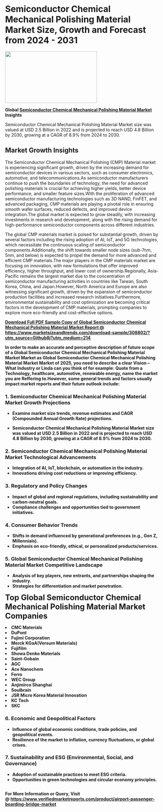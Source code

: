 <H1>Semiconductor Chemical Mechanical Polishing Material Market Size, Growth and Forecast from 2024 - 2031</H1><img class="aligncenter size-medium wp-image-584254" src="https://thirdeyenews.in/wp-content/uploads/2024/09/Global-Market-Research-300x168.jpeg" alt="" width="300" height="168" /><p><strong>Global&nbsp;<a href="https://www.marketsizeandtrends.com/download-sample/308802/?utm_source=Github8j?utm_medium=214">Semiconductor Chemical Mechanical Polishing Material Market</a> Insights</strong></p><p>Semiconductor Chemical Mechanical Polishing Material Market size was valued at USD 2.5 Billion in 2022 and is projected to reach USD 4.8 Billion by 2030, growing at a CAGR of 8.9% from 2024 to 2030.</p><p><h2>Market Growth Insights</h2> <p>The Semiconductor Chemical Mechanical Polishing (CMP) Material market is experiencing significant growth, driven by the increasing demand for semiconductor devices in various sectors, such as consumer electronics, automotive, and telecommunications.As semiconductor manufacturers continue to push the boundaries of technology, the need for advanced polishing materials is crucial for achieving higher yields, better device performance, and smaller feature sizes.With the proliferation of advanced semiconductor manufacturing technologies such as 3D NAND, FinFET, and advanced packaging, CMP materials are playing a pivotal role in ensuring smooth wafer surfaces, reduced defects, and improved device integration.The global market is expected to grow steadily, with increasing investments in research and development, along with the rising demand for high-performance semiconductor components across different industries.</p> <p><strong><a href="#"></a></strong></p> <p>The global CMP materials market is poised for substantial growth, driven by several factors including the rising adoption of AI, IoT, and 5G technologies, which necessitate the continuous scaling of semiconductor components.Additionally, the shift towards smaller node sizes (sub-7nm, 5nm, and below) is expected to propel the demand for more advanced and efficient CMP materials.The major players in the CMP materials market are focusing on innovation, with new formulations that offer improved efficiency, higher throughput, and lower cost of ownership.Regionally, Asia-Pacific remains the largest market due to the concentration of semiconductor manufacturing activities in countries like Taiwan, South Korea, China, and Japan.However, North America and Europe are also witnessing significant growth, driven by the expansion of semiconductor production facilities and increased research initiatives.Furthermore, environmental sustainability and cost optimization are becoming critical factors in the development of CMP materials, prompting companies to explore more eco-friendly and cost-effective options.<p><strong><a href="#"></p><p><span class=""><strong>Download Full PDF Sample Copy of Global Semiconductor Chemical Mechanical Polishing Material Market Report</strong> @ <a href="https://www.marketsizeandtrends.com/download-sample/308802/?utm_source=Github8j?utm_medium=214" target="_blank">https://www.marketsizeandtrends.com/download-sample/308802/?utm_source=Github8j?utm_medium=214</a></span></p><p>In order to make an accurate and perceptive description of future scope of a Global&nbsp;Semiconductor Chemical Mechanical Polishing Material Market Market as Global&nbsp;Semiconductor Chemical Mechanical Polishing Material Market Market of 2025, you need to describe a clear Vision &ndash; What Industry or Linda can you think of for example: Quote from a Technology, healthcare, automotive, renewable energy, name the market you are Reffering to.However, some general trends and factors usually impact market reports and their future outlook include:</p><h3>1.&nbsp;<strong>Semiconductor Chemical Mechanical Polishing Material Market Growth Projections</strong></h3><ul><li>Examine market size trends, revenue estimates and CAGR (Compounded Annual Growth Rate) projections.</li><li><p>Semiconductor Chemical Mechanical Polishing Material Market size was valued at USD 2.5 Billion in 2022 and is projected to reach USD 4.8 Billion by 2030, growing at a CAGR of 8.9% from 2024 to 2030.</p></li></ul><h3>2.&nbsp;<strong>Semiconductor Chemical Mechanical Polishing Material Market Technological Advancements</strong></h3><ul><li>Integration of AI, IoT, blockchain, or automation in the industry.</li><li>Innovations driving cost reductions or improving efficiency.</li></ul><h3>3.&nbsp;<strong>Regulatory and Policy Changes</strong></h3><ul><li>Impact of global and regional regulations, including sustainability and carbon-neutral goals.</li><li>Compliance challenges and opportunities tied to government initiatives.</li></ul><h3>4.&nbsp;<strong>Consumer Behavior Trends</strong></h3><ul><li>Shifts in demand influenced by generational preferences (e.g., Gen Z, Millennials).</li><li>Emphasis on eco-friendly, ethical, or personalized products/services.</li></ul><h3>5.&nbsp;<strong>Global Semiconductor Chemical Mechanical Polishing Material Market Competitive Landscape</strong></h3><ul><li>Analysis of key players, new entrants, and partnerships shaping the industry.</li><li>Strategies for differentiation and market penetration.</li></ul><p data-pm-slice="1 1 []"><span style="color: inherit; font-family: inherit; font-size: 25px;">Top Global Semiconductor Chemical Mechanical Polishing Material Market Companies</span></p><div class="" data-test-id=""><p><li>CMC Materials</li><li> DuPont</li><li> Fujimi Corporation</li><li> Merck KGaA(Versum Materials)</li><li> Fujifilm</li><li> Showa Denko Materials</li><li> Saint-Gobain</li><li> AGC</li><li> Ace Nanochem</li><li> Ferro</li><li> WEC Group</li><li> Anjimirco Shanghai</li><li> Soulbrain</li><li> JSR Micro Korea Material Innovation</li><li> KC Tech</li><li> SKC</li></p></div><h3>6.&nbsp;<strong>Economic and Geopolitical Factors</strong></h3><ul><li>Influence of global economic conditions, trade policies, and geopolitical events.</li><li>Resilience of the market to inflation, currency fluctuations, or global crises.</li></ul><h3>7.&nbsp;<strong>Sustainability and ESG (Environmental, Social, and Governance)</strong></h3><ul><li>Adoption of sustainable practices to meet ESG criteria.</li><li>Opportunities in green technologies and circular economy principles.</li></ul><h2><strong style="font-size: 14px;">For More Information or Query, Visit @&nbsp;</strong><a style="background-color: #ffffff; font-size: 14px;" href="https://www.marketsizeandtrends.com/report/semiconductor-chemical-mechanical-polishing-material-market/" target="_blank">https://www.verifiedmarketreports.com/product/airport-passenger-boarding-bridge-market</a></h2>